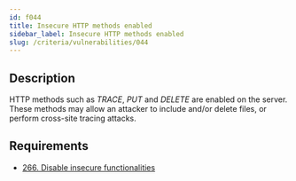 ```yaml
---
id: f044
title: Insecure HTTP methods enabled
sidebar_label: Insecure HTTP methods enabled
slug: /criteria/vulnerabilities/044
---
```


## Description

HTTP methods such as *TRACE*, *PUT* and *DELETE*
are enabled on the server.
These methods may allow an attacker
to include and/or delete files,
or perform cross-site tracing attacks.

## Requirements

- [266. Disable insecure functionalities](/criteria/requirements/266)
